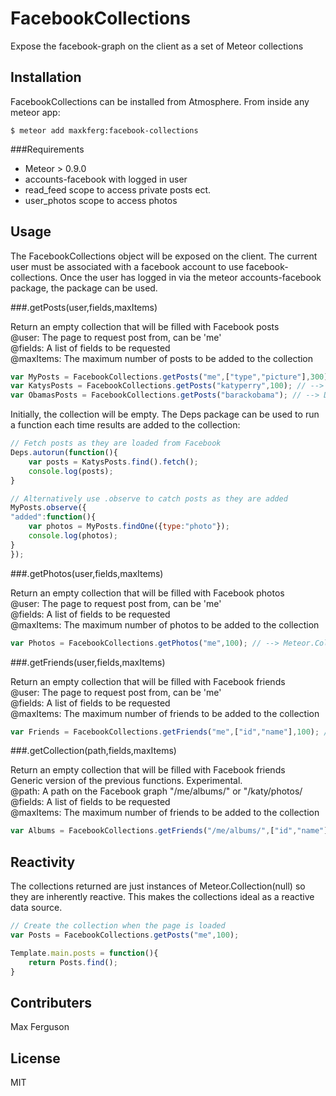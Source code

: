 FacebookCollections
====================

Expose the facebook-graph on the client as a set of Meteor collections


Installation
------------------
FacebookCollections can be installed from Atmosphere. From inside any meteor app:
```shell
$ meteor add maxkferg:facebook-collections
```

###Requirements
* Meteor > 0.9.0
* accounts-facebook with logged in user
* read_feed scope to access private posts ect.
* user_photos scope to access photos

Usage
---------------
The FacebookCollections object will be exposed on the client.
The current user must be associated with a facebook account to use facebook-collections.
Once the user has logged in via the meteor accounts-facebook package, the package can be used.


###.getPosts(user,fields,maxItems)

Return an empty collection that will be filled with Facebook posts<br/>
@user: The page to request post from, can be 'me'<br/>
@fields: A list of fields to be requested<br/>
@maxItems: The maximum number of posts to be added to the collection<br/>
    
```javascript
var MyPosts = FacebookCollections.getPosts("me",["type","picture"],300); // --> Meteor.Collection
var KatysPosts = FacebookCollections.getPosts("katyperry",100); // --> Return all fields
var ObamasPosts = FacebookCollections.getPosts("barackobama"); // --> Defaults to 500 posts 
```

Initially, the collection will be empty. The Deps package can be used to run a function
each time results are added to the collection:

```javascript
// Fetch posts as they are loaded from Facebook
Deps.autorun(function(){
    var posts = KatysPosts.find().fetch();
    console.log(posts);
}

// Alternatively use .observe to catch posts as they are added
MyPosts.observe({
"added":function(){
    var photos = MyPosts.findOne({type:"photo"});
    console.log(photos);
}
});
```


###.getPhotos(user,fields,maxItems)

Return an empty collection that will be filled with Facebook photos<br/>
@user: The page to request post from, can be 'me'<br/>
@fields: A list of fields to be requested<br/>
@maxItems: The maximum number of photos to be added to the collection<br/>
    
```javascript
var Photos = FacebookCollections.getPhotos("me",100); // --> Meteor.Collection()
```


###.getFriends(user,fields,maxItems)

Return an empty collection that will be filled with Facebook friends<br/>
@user: The page to request post from, can be 'me'<br/>
@fields: A list of fields to be requested<br/>
@maxItems: The maximum number of friends to be added to the collection<br/>

```javascript
var Friends = FacebookCollections.getFriends("me",["id","name"],100); // --> Meteor.Collection
```


###.getCollection(path,fields,maxItems)

Return an empty collection that will be filled with Facebook friends<br/>
Generic version of the previous functions. Experimental.<br/>
@path: A path on the Facebook graph "/me/albums/" or "/katy/photos/<br/>
@fields: A list of fields to be requested<br/>
@maxItems: The maximum number of friends to be added to the collection<br/>

```javascript
var Albums = FacebookCollections.getFriends("/me/albums/",["id","name"],100);
```


Reactivity
----------
The collections returned are just instances of Meteor.Collection(null) so they are inherently reactive.
This makes the collections ideal as a reactive data source.

```javascript
// Create the collection when the page is loaded
var Posts = FacebookCollections.getPosts("me",100);

Template.main.posts = function(){
    return Posts.find();
}
```


Contributers
------------
Max Ferguson



License
-------
MIT 


